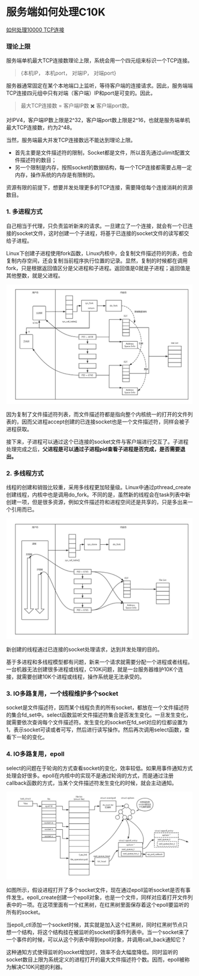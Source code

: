 # 服务端如何处理C10K
[如何处理10000 TCP连接](https://www.oschina.net/translate/c10k#top)
### 理论上限
服务端单机最大TCP连接数理论上限，系统会用一个四元组来标识一个TCP连接。

> {本机IP， 本机port， 对端IP， 对端port}

服务器通常固定在某个本地端口上监听，等待客户端的连接请求。因此，服务端端TCP连接四元组中只有对端（客户端）IP和port是可变的。因此，

> 最大TCP连接数 = 客户端IP数 ✖️ 客户端port数。

对IPV4，客户端IP数上限是2^32，客户端port数上限是2^16，也就是服务端单机最大TCP连接数，约为2^48。

当然，服务端最大并发TCP连接数远不能达到理论上限。

- 首先主要是文件描述符的限制，Socket都是文件，所以首先通过ulimit配置文件描述符的数目；
- 另一个限制是内存，按照socket的数据结构，每一个TCP连接都需要占用一定内存，操作系统的内存是有限制的。

资源有限的前提下，想要并发处理更多的TCP连接，需要降低每个连接消耗的资源数目。

### 1. 多进程方式
自己相当于代理，只负责监听新来的请求。一旦建立了一个连接，就会有一个已连接的socket文件，这时创建一个子进程，将基于已连接的socket文件的读写都交给子进程。

Linux下创建子进程使用fork函数，Linux内核中，会复制文件描述符的列表，也会复制内存空间，还会复制当前程序执行位置的记录。显然，复制的时候都在调用fork，只是根据返回值区分是父进程和子进程。返回值是0就是子进程；返回值是其他整数，就是父进程。

![进程复制过程](../../images/network/WechatIMG39.jpeg)

因为复制了文件描述符列表，而文件描述符都是指向整个内核统一的打开的文件列表的，因而父进程accept创建的已连接socket也是一个文件描述符，同样会被子进程获取。

接下来，子进程可以通过这个已连接的socket文件与客户端进行交互了。子进程处理完成之后，**父进程是可以通过子进程pid查看子进程是否完成，是否需要退出。**

### 2. 多线程方式
线程的创建和销毁比较重，采用多线程更加轻量级。Linux中通过pthread_create创建线程，内核中也是调用do_fork。不同的是，虽然新的线程会在task列表中新创建一项，但是很多资源，例如文件描述符和进程空间还是共享的，只是多出来一个引用而已。

![线程创建过程](../../images/network/WechatIMG40.jpeg)

新创建的线程通过已连接的socket处理请求，达到并发处理的目的。

基于多进程和多线程模型都有问题，新来一个请求就需要分配一个进程或者线程。一台机器无法创建很多进程或线程，C10K问题，就是一台服务器维护10K个连接，就需要创建10K个进程或线程，操作系统是无法承受的。

### 3. IO多路复用，一个线程维护多个socket

socket是文件描述符，因而某个线程负责的所有socket，都放在一个文件描述符的集合fd_set中。select函数监听文件描述符集合是否发生变化。一旦发生变化，就需要依次查询每个文件描述符。发生变化的socket在fd_set对应的位都设置为1，表示socket可读或者可写，然后进行读写操作。然后再次调用select函数，查看下一轮的变化。

### 4. IO多路复用，epoll

select的问题在于轮询的方式查看socket的变化，效率较低。如果用事件通知方式处理会好很多。epoll在内核中的实现不是通过轮询的方式，而是通过注册callback函数的方式，当某个文件描述符发生变化的时候，就会主动通知。

![epoll](../../images/network/WechatIMG41.jpeg)

如图所示，假设进程打开了多个socket文件，现在通过epoll监听socket是否有事件发生。epoll_create创建一个epoll对象，也是一个文件，同样对应着打开文件列表中的一项。在这项里面有一个红黑树，在红黑树里面保存着这个epoll要监听的所有的socket。

当epoll_ctl添加一个socket时候，其实就是加入这个红黑树，同时红黑树节点只想一个结构，将这个结构挂在被监听的socket的事件列表中。当一个socket来了一个事件的时候，可以从这个列表中得到epoll对象，并调用call_back通知它？

这种通知方式使得监听的socket增加时，效率不会大幅度降低。同时监听的socket数目上限为系统定义的进程打开的最大文件描述符个数。因而，epoll被称为解决C10K问题的利器。
